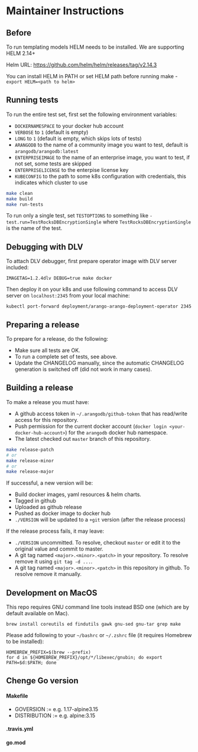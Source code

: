 # Maintainer Instructions

## Before

To run templating models HELM needs to be installed. We are supporting HELM 2.14+

Helm URL: https://github.com/helm/helm/releases/tag/v2.14.3

You can install HELM in PATH or set HELM path before running make - `export HELM=<path to helm>`

## Running tests

To run the entire test set, first set the following environment variables:

  - `DOCKERNAMESPACE` to your docker hub account
  - `VERBOSE` to `1` (default is empty)
  - `LONG` to `1` (default is empty, which skips lots of tests)
  - `ARANGODB` to the name of a community image you want to test,
    default is `arangodb/arangodb:latest`
  - `ENTERPRISEIMAGE` to the name of an enterprise image, you want to
    test, if not set, some tests are skipped
  - `ENTERPRISELICENSE` to the enterpise license key
  - `KUBECONFIG` to the path to some k8s configuration with
    credentials, this indicates which cluster to use

```bash
make clean
make build
make run-tests
```

To run only a single test, set `TESTOPTIONS` to something like
`-test.run=TestRocksDBEncryptionSingle` where
`TestRocksDBEncryptionSingle` is the name of the test.

## Debugging with DLV

To attach DLV debugger, first prepare operator image with DLV server included:
```shell
IMAGETAG=1.2.4dlv DEBUG=true make docker
```

Then deploy it on your k8s and use following command to access DLV server on `localhost:2345` from your local machine:
```shell
kubectl port-forward deployment/arango-arango-deployment-operator 2345
```

## Preparing a release

To prepare for a release, do the following:

- Make sure all tests are OK.
- To run a complete set of tests, see above.
- Update the CHANGELOG manually, since the automatic CHANGELOG
  generation is switched off (did not work in many cases).

## Building a release

To make a release you must have:

- A github access token in `~/.arangodb/github-token` that has read/write access
  for this repository.
- Push permission for the current docker account (`docker login <your-docker-hub-account>`)
  for the `arangodb` docker hub namespace.
- The latest checked out `master` branch of this repository.

```bash
make release-patch
# or
make release-minor
# or
make release-major
```

If successful, a new version will be:

- Build docker images, yaml resources & helm charts.
- Tagged in github
- Uploaded as github release
- Pushed as docker image to docker hub
- `./VERSION` will be updated to a `+git` version (after the release process)

If the release process fails, it may leave:

- `./VERSION` uncommitted. To resolve, checkout `master` or edit it to
  the original value and commit to master.
- A git tag named `<major>.<minor>.<patch>` in your repository.
  To resolve remove it using `git tag -d ...`.
- A git tag named `<major>.<minor>.<patch>` in this repository in github.
  To resolve remove it manually.

## Development on MacOS

This repo requires GNU command line tools instead BSD one (which are by default available on Mac).
```shell
brew install coreutils ed findutils gawk gnu-sed gnu-tar grep make
```

Please add following to your `~/bashrc` or `~/.zshrc` file (it requires Homebrew to be installed):

```shell
HOMEBREW_PREFIX=$(brew --prefix)
for d in ${HOMEBREW_PREFIX}/opt/*/libexec/gnubin; do export PATH=$d:$PATH; done
```

## Chenge Go version
#### Makefile
* GOVERSION := e.g. 1.17-alpine3.15
* DISTRIBUTION := e.g. alpine:3.15
#### .travis.yml
#### go.mod
